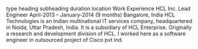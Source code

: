 
type	heading	subheading	duration	location
Work Experience
HCL Inc.
Lead Engineer
April-2013 – January-2014 (9 months)
Bangalore, India
HCL Technologies is an Indian multinational IT services company, headquartered in Noida, Uttar Pradesh, India. It is a subsidiary of HCL Enterprise. Originally a research and development division of HCL. I worked here as a software engineer in outsourced project of Cisco pvt ind.
